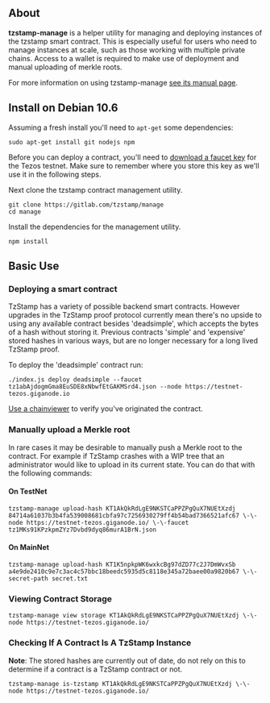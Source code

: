 ## About

**tzstamp-manage** is a helper utility for managing and deploying instances of
the tzstamp smart contract. This is especially useful for users who need to
manage instances at scale, such as those working with multiple private chains.
Access to a wallet is required to make use of deployment and manual uploading
of merkle roots.

For more information on using tzstamp-manage [see its manual page](man/man1/tzstamp-manage.md).

## Install on Debian 10.6

Assuming a fresh install you'll need to `apt-get` some dependencies:

    sudo apt-get install git nodejs npm

Before you can deploy a contract, you'll need to [download a faucet
key](https://faucet.tzalpha.net/) for the Tezos testnet. Make sure to remember
where you store this key as we'll use it in the following steps.

Next clone the tzstamp contract management utility.

    git clone https://gitlab.com/tzstamp/manage
    cd manage

Install the dependencies for the management utility.

    npm install

## Basic Use

### Deploying a smart contract

TzStamp has a variety of possible backend smart contracts. However upgrades in
the TzStamp proof protocol currently mean there's no upside to using any
available contract besides 'deadsimple', which accepts the bytes of a hash
without storing it. Previous contracts 'simple' and 'expensive' stored hashes in
various ways, but are no longer necessary for a long lived TzStamp proof.

To deploy the 'deadsimple' contract run:

    ./index.js deploy deadsimple --faucet tz1abAjdogmGma8EuSDE8xNbwfEtGAKMSrd4.json --node https://testnet-tezos.giganode.io

[Use a chainviewer](https://better-call.dev/) to verify you've originated the
contract.

### Manually upload a Merkle root

In rare cases it may be desirable to manually push a Merkle root to the
contract. For example if TzStamp crashes with a WIP tree that an administrator
would like to upload in its current state. You can do that with the following
commands:

#### On TestNet

    tzstamp-manage upload-hash KT1AkQkRdLgE9NKSTCaPPZPgQuX7NUEtXzdj 84714a61037b3b4fa539008681cbfa97c7256930279ff4b54bad7366521afc67 \-\-node https://testnet-tezos.giganode.io/ \-\-faucet tz1MKs91KPzkpmZYz7Dvbd9dyq86murA1BrN.json

#### On MainNet

    tzstamp-manage upload-hash KT1K5npkpWK6wxkcBg97dZD77c2J7DmWvxSb a4e9de2410c9e7c3ac4c57bbc18beedc5935d5c8118e345a72baee00a9820b67 \-\-secret-path secret.txt

### Viewing Contract Storage

    tzstamp-manage view storage KT1AkQkRdLgE9NKSTCaPPZPgQuX7NUEtXzdj \-\-node https://testnet-tezos.giganode.io/

### Checking If A Contract Is A TzStamp Instance

**Note**: The stored hashes are currently out of date, do not rely on this to
determine if a contract is a TzStamp contract or not.

    tzstamp-manage is-tzstamp KT1AkQkRdLgE9NKSTCaPPZPgQuX7NUEtXzdj \-\-node https://testnet-tezos.giganode.io/
